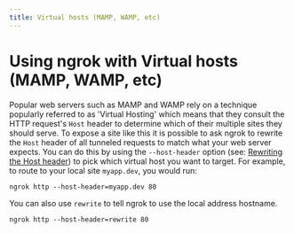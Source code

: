 ```yaml
---
title: Virtual hosts (MAMP, WAMP, etc)
---
```


# Using ngrok with Virtual hosts (MAMP, WAMP, etc)

Popular web servers such as MAMP and WAMP rely on a technique popularly referred to as 'Virtual Hosting' which means that they consult the HTTP request's `Host` header to determine which of their multiple sites they should serve. To expose a site like this it is possible to ask ngrok to rewrite the `Host` header of all tunneled requests to match what your web server expects. You can do this by using the `--host-header` option (see: [Rewriting the Host header](/http/#rewrite-host-header)) to pick which virtual host you want to target. For example, to route to your local site `myapp.dev`, you would run:

    ngrok http --host-header=myapp.dev 80

You can also use `rewrite` to tell ngrok to use the local address hostname.

    ngrok http --host-header=rewrite 80
